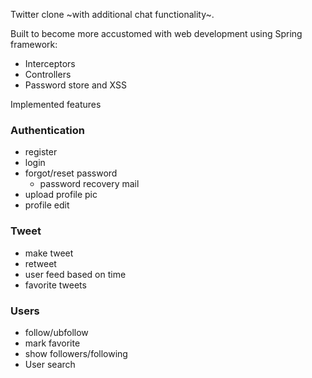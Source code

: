 Twitter clone ~with additional chat functionality~.

Built to become more accustomed with web development using Spring framework:
* Interceptors
* Controllers
* Password store and XSS

Implemented features
### Authentication
* register
* login
* forgot/reset password
  * password recovery mail
* upload profile pic
* profile edit

### Tweet
* make tweet
* retweet
* user feed based on time
* favorite tweets


### Users
* follow/ubfollow
* mark favorite
* show followers/following
* User search
